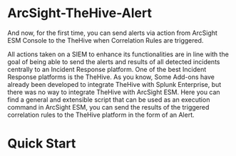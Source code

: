 # ArcSight-TheHive-Alert
And now, for the first time, you can send alerts via action from ArcSight ESM Console to the TheHive when Correlation Rules are triggered.


All actions taken on a SIEM to enhance its functionalities are in line with the goal of being able to send the alerts and results of all detected incidents centrally to an Incident Response platform. One of the best Incident Response platforms is the TheHive. As you know, Some Add-ons have already been developed to integrate TheHive with Splunk Enterprise, but there was no way to integrate TheHive with ArcSight ESM.
Here you can find a general and extensible script that can be used as an execution command in ArcSight ESM, you can send the results of the triggered correlation rules  to the TheHive platform in the form of an Alert.


# Quick Start
